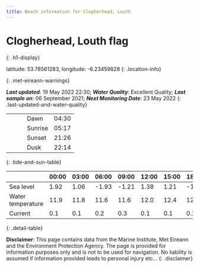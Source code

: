 ```yaml
---
title: Beach information for Clogherhead, Louth
---
```

# Clogherhead, Louth <span class="material-icons blue-flag" alt="This a Blue Flag beach">flag</span>
{: .h1-display}

latitude: 53.78561283, longitude: -6.23459828
{: .location-info}


{: .met-eireann-warnings}

___Last updated___: 19 May 2022 22:30; ___Water Quality___: Excellent Quality;
___Last sample on___: 06 September 2021; ___Next Monitoring Date___: 23 May 2022
{: .last-updated-and-water-quality}

|   |   |   |   |   |
|---|---|---|---|---|
|   |   |   | Dawn  | 04:30 |
|   |   |   | Sunrise  | 05:17 |
|   |   |   | Sunset  | 21:26 |
|   |   |   | Dusk  | 22:14 |
{: .tide-and-sun-table}

<div></div>

| | 00:00 | 03:00 | 06:00 | 09:00 | 12:00 | 15:00 | 18:00 | 21:00 |
|---|---|---|---|---|---|---|---|---|
| Sea level | 1.92 | 1.06 | -1.93 | -1.21| 1.38 | 1.21 | -1.47 | -1.18 |
| Water temperature | 11.9 | 11.8 | 11.6 | 11.6 | 12.0 | 12.4 | 12.5 | 12.3 |
| Current | 0.1 | 0.1 | 0.2 | 0.3 | 0.1| 0.1 | 0.2 | 0.3 |
{: .detail-table}

__Disclaimer__: This page contains data from the Marine Institute,
Met Eireann and the Environment Protection Agency. The page is provided for
information purposes only and is not to be used for navigation. No liability
is assumed if information provided leads to personal injury etc...
{: .disclaimer}